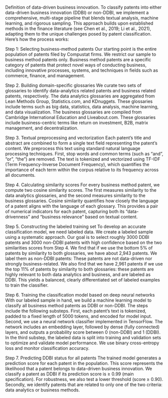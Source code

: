 Definition of data-driven business innovation.
To classify patents into either data-driven business innovation (DDBI) or non-DDBI, we implement a comprehensive, multi-stage pipeline that blends textual analysis, machine learning, and rigorous sampling. This approach builds upon established methods in the finance literature (see Chen et al., 2019; Li et al., 2021), adapting them to the unique challenges posed by patent classification. Here’s how the process works:

Step 1: Selecting business-method patents
Our starting point is the entire population of patents filed by Compustat firms. We restrict our sample to business method patents only. Business method patents are a specific category of patents that protect novel ways of conducting business, including innovative processes, systems, and techniques in fields such as commerce, finance, and management.

Step 2. Building domain-specific glossaries
We curate two sets of glossaries to identify data-analytics related patents and business related patents, respectively. The data analytics glossaries are aggregated from Lean Methods Group, Statistics.com, and KDnuggets. These glossaries include terms such as big data, statistics, data analysis, machine learning, and data visualization. The business glossaries are compiled from Cambridge International Education and Liveabout.com. These glossaries include business-centric terms like return on investment, B2B, matrix management, and decentralization.

Step 3. Textual preprocessing and vectorization
Each patent’s title and abstract are combined to form a single text field representing the patent’s content. We preprocess this text using standard natural language processing techniques. First, stop words and common terms (such as “and”, “or”, “the”) are removed. The text is tokenized and vectorized using TF-IDF (Term Frequency-Inverse Document Frequency), which quantifies the importance of each term within the corpus relative to its frequency across all documents.

Step 4. Calculating similarity scores
For every business method patent, we compute two cosine similarity scores. The first measures similarity to the data analytics glossaries, and the second measures similarity to the business glossaries. Cosine similarity quantifies how closely the language of a patent aligns with the language of each glossary. This provides a pair of numerical indicators for each patent, capturing both its “data-drivenness” and “business relevance” based on textual content.

Step 5. Constructing the labeled training set
To develop an accurate classification model, we need labeled data. We create a labeled sample using a systematic approach. Our goal is to select roughly 3000 DDBI patents and 3000 non-DDBI patents with high confidence based on the two similarities scores from Step 4. We find that if we use the bottom 5% of patents by similarity to both glossaries, we have about 2,943 patents. We label them as non-DDBI patents: These patents are not data-driven nor strongly business-related. We also find that we have 2,961 patents if we use the top 11% of patents by similarity to both glossaries: these patents are highly relevant to both data analytics and business, and are labeled as DDBI.
This yields a balanced, clearly differentiated set of labeled examples to train the classifier.

Step 6. Training the classification model based on deep neural networks
With our labeled sample in hand, we build a machine learning model to classify all business method patents as DDBI or non-DDBI. The steps include the following substeps.
First, each patent’s text is tokenized, padded to a fixed length of 5000 tokens, and encoded for model input. Second, we use a neural network classifier implemented in TensorFlow. The network includes an embedding layer, followed by dense (fully connected) layers, and outputs a probability score between 0 (non-DDBI) and 1 (DDBI). In the third substep, the labeled data is split into training and validation sets to optimize and validate model performance. We use binary cross-entropy loss and monitor classification accuracy.

Step 7. Predicting DDBI status for all patents
The trained model generates a prediction score for each patent in the population. This score represents the likelihood that a patent belongs to data-driven business innovation. We classify a patent as DDBI if its prediction score is ≥ 0.99 (main specification). For robustness, we also test a lower threshold (score ≥ 0.90). Secondly, we identify patents that are related to only one of the two criteria: data analytics or business methods. 
